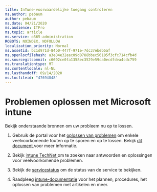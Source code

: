 ```yaml
---
title: InTune-voorwaardelijke toegang controleren
ms.author: pebaum
author: pebaum
ms.date: 04/21/2020
ms.audience: ITPro
ms.topic: article
ms.service: o365-administration
ROBOTS: NOINDEX, NOFOLLOW
localization_priority: Normal
ms.assetid: bc1d971d-84b0-447f-971e-7dc37ebeb5af
ms.openlocfilehash: a3e84e32eac09d8788bbec56185f3cfc714cfb4d
ms.sourcegitcommit: c6692ce0fa1358ec3529e59ca0ecdfdea4cdc759
ms.translationtype: MT
ms.contentlocale: nl-NL
ms.lasthandoff: 09/14/2020
ms.locfileid: "47694848"
---
```

# <a name="troubleshoot-issues-with-microsoft-intune"></a>Problemen oplossen met Microsoft intune

Bekijk onderstaande bronnen om uw probleem nu op te lossen.
  
1. Gebruik de portal voor het [oplossen van problemen](https://devicemanagement.microsoft.com/#blade/Microsoft_Intune_DeviceSettings/TroubleshootBlade) om enkele veelvoorkomende fouten op te sporen en op te lossen. Bekijk [dit document ](https://docs.microsoft.com/intune/help-desk-operators)voor meer informatie.
    
2. Bekijk [intune TechNet ](https://social.technet.microsoft.com/forums/home?forum=microsoftintuneprod)om te zoeken naar antwoorden en oplossingen voor veelvoorkomende problemen.
    
3. Bekijk de [servicestatus](https://portal.office.com/AdminPortal/Home#/servicehealth) om de status van de service te bekijken. 
    
4. Raadpleeg [intune-documentatie](https://docs.microsoft.com/intune/) voor het plannen, procedures, het oplossen van problemen met artikelen en meer. 
    

